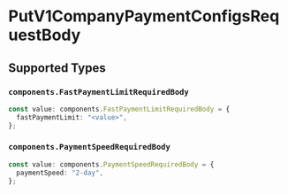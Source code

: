 # PutV1CompanyPaymentConfigsRequestBody


## Supported Types

### `components.FastPaymentLimitRequiredBody`

```typescript
const value: components.FastPaymentLimitRequiredBody = {
  fastPaymentLimit: "<value>",
};
```

### `components.PaymentSpeedRequiredBody`

```typescript
const value: components.PaymentSpeedRequiredBody = {
  paymentSpeed: "2-day",
};
```

